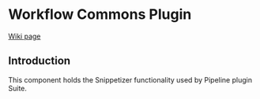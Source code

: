 # Workflow Commons Plugin

[Wiki page]()

## Introduction

This component holds the Snippetizer functionality used by Pipeline plugin Suite. 
